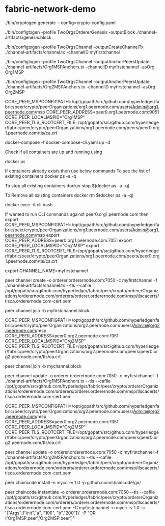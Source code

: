 # fabric-network-demo


./bin/cryptogen generate --config=crypto-config.yaml

./bin/configtxgen -profile TwoOrgsOrdererGenesis -outputBlock ./channel-artifacts/genesis.block

./bin/configtxgen -profile TwoOrgsChannel -outputCreateChannelTx ./channel-artifacts/channel.tx -channelID myfirstchannel

./bin/configtxgen -profile TwoOrgsChannel -outputAnchorPeersUpdate ./channel-artifacts/Org1MSPAnchors.tx -channelID myfirstchannel -asOrg Org1MSP

./bin/configtxgen -profile TwoOrgsChannel -outputAnchorPeersUpdate ./channel-artifacts/Org2MSPAnchors.tx -channelID myfirstchannel -asOrg Org2MSP

CORE_PEER_MSPCONFIGPATH=/opt/gopath/src/github.com/hyperledger/fabric/peer/crypto/peerOrganizations/org1.peernode.com/users/Admin@org1.peernode.com/msp
CORE_PEER_ADDRESS=peer0.org1.peernode.com:9051
CORE_PEER_LOCALMSPID="Org1MSP"
CORE_PEER_TLS_ROOTCERT_FILE=/opt/gopath/src/github.com/hyperledger/fabric/peer/crypto/peerOrganizations/org1.peernode.com/peers/peer0.org1.peernode.com/tls/ca.crt

docker-compose -f docker-compose-cli.yaml up -d

Check if all containers are up and running using

docker ps

If containers already exists then use below commands 
To see the list of existing containers
docker ps -a -q

To stop all existing containers 
docker stop $(docker ps -a -q)

To Remove all existing containers 
docker rm $(docker ps -a -q)

docker exec -it cli bash

If wanted to run CLI commands against peer0.org1.peernode.com then
export CORE_PEER_MSPCONFIGPATH=/opt/gopath/src/github.com/hyperledger/fabric/peer/crypto/peerOrganizations/org1.peernode.com/users/Admin@org1.peernode.com/msp
export CORE_PEER_ADDRESS=peer0.org1.peernode.com:7051
export CORE_PEER_LOCALMSPID="Org1MSP"
export CORE_PEER_TLS_ROOTCERT_FILE=/opt/gopath/src/github.com/hyperledger/fabric/peer/crypto/peerOrganizations/org1.peernode.com/peers/peer0.org1.peernode.com/tls/ca.crt

export CHANNEL_NAME=myfirstchannel

peer channel create -o orderer.orderernode.com:7050 -c myfirstchannel -f ./channel-artifacts/channel.tx --tls --cafile /opt/gopath/src/github.com/hyperledger/fabric/peer/crypto/ordererOrganizations/orderernode.com/orderers/orderer.orderernode.com/msp/tlscacerts/tlsca.orderernode.com-cert.pem

peer channel join -b myfirstchannel.block

CORE_PEER_MSPCONFIGPATH=/opt/gopath/src/github.com/hyperledger/fabric/peer/crypto/peerOrganizations/org2.peernode.com/users/Admin@org2.peernode.com/msp 
CORE_PEER_ADDRESS=peer0.org2.peernode.com:7051 
CORE_PEER_LOCALMSPID="Org2MSP" 
CORE_PEER_TLS_ROOTCERT_FILE=/opt/gopath/src/github.com/hyperledger/fabric/peer/crypto/peerOrganizations/org2.peernode.com/peers/peer0.org2.peernode.com/tls/ca.crt 

peer channel join -b mychannel.block

peer channel update -o orderer.orderernode.com:7050 -c myfirstchannel -f ./channel-artifacts/Org1MSPAnchors.tx --tls --cafile /opt/gopath/src/github.com/hyperledger/fabric/peer/crypto/ordererOrganizations/orderernode.com/orderers/orderer.orderernode.com/msp/tlscacerts/tlsca.orderernode.com-cert.pem


CORE_PEER_MSPCONFIGPATH=/opt/gopath/src/github.com/hyperledger/fabric/peer/crypto/peerOrganizations/org2.peernode.com/users/Admin@org2.peernode.com/msp 
CORE_PEER_ADDRESS=peer0.org2.peernode.com:7051 
CORE_PEER_LOCALMSPID="Org2MSP" 
CORE_PEER_TLS_ROOTCERT_FILE=/opt/gopath/src/github.com/hyperledger/fabric/peer/crypto/peerOrganizations/org2.peernode.com/peers/peer0.org2.peernode.com/tls/ca.crt 

peer channel update -o orderer.orderernode.com:7050 -c myfirstchannel -f ./channel-artifacts/Org2MSPAnchors.tx --tls --cafile /opt/gopath/src/github.com/hyperledger/fabric/peer/crypto/ordererOrganizations/orderernode.com/orderers/orderer.orderernode.com/msp/tlscacerts/tlsca.orderernode.com-cert.pem

peer chaincode install -n mycc -v 1.0 -p github.com/chaincode/go/

peer chaincode instantiate -o orderer.orderernode.com:7050 --tls --cafile /opt/gopath/src/github.com/hyperledger/fabric/peer/crypto/ordererOrganizations/orderernode.com/orderers/orderer.orderernode.com/msp/tlscacerts/tlsca.orderernode.com-cert.pem -C myfirstchannel -n mycc -v 1.0 -c '{"Args":["init","a", "100", "b","200"]}' -P "OR ('Org1MSP.peer','Org2MSP.peer')"

